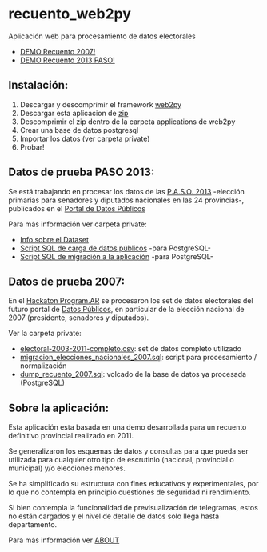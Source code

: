 recuento_web2py
===============

Aplicación web para procesamiento de datos electorales

 * [DEMO Recuento 2007!](http://www.web2py.com.ar/recuento2007)
 * [DEMO Recuento 2013 PASO!](http://www.web2py.com.ar/recuento2013paso)

Instalación:
------------

 1. Descargar y descomprimir el framework [web2py](http://www.web2py.com.ar/)
 2. Descargar esta aplicacion de [zip](https://github.com/MSA-Argentina/recuento_web2py/archive/master.zip)
 3. Descomprimir el zip dentro de la carpeta applications de web2py
 3. Crear una base de datos postgresql
 4. Importar los datos (ver carpeta private)
 5. Probar!

Datos de prueba PASO 2013:
--------------------------

Se está trabajando en procesar los datos de las [P.A.S.O. 2013](http://www.resultados.gob.ar/)
-elección primarias para senadores y diputados nacionales en las 24 provincias-, 
publicados en el [Portal de Datos Públicos](http://www.datospublicos.gov.ar/)

Para más información ver carpeta private: 
 * [Info sobre el Dataset](private/2013-primarias/README.md)
 * [Script SQL de carga de datos públicos](private/2013-primarias/carga.sql) -para PostgreSQL-
 * [Script SQL de migración a la aplicación](private/2013-primarias/migracion.sql) -para PostgreSQL-

Datos de prueba 2007:
---------------------

En el [Hackaton Program.AR](http://datospublicos.gob.ar/hackatonprogramar/) 
se procesaron los set de datos electorales del futuro portal de 
[Datos Públicos](http://www.datospublicos.gov.ar/), en particular de la elección
nacional de 2007 (presidente, senadores y diputados).

Ver la carpeta private:
 * [electoral-2003-2011-completo.csv](private/2003-2011/electoral-2003-2011-completo.csv): set de datos completo utilizado
 * [migracion_elecciones_nacionales_2007.sql](private/2003-2011/migracion_elecciones_nacionales_2007.sql): script para procesamiento / normalización
 * [dump_recuento_2007.sql](private/2003-2011/dump_recuento_2007.sql): volcado de la base de datos ya procesada (PostgreSQL)

Sobre la aplicación:
--------------------

Esta aplicación esta basada en una demo desarrollada para un recuento definitivo provincial realizado en 2011.

Se generalizaron los esquemas de datos y consultas para que pueda ser utilizada para cualquier otro tipo de
escrutinio (nacional, provincial o municipal) y/o elecciones menores.

Se ha simplificado su estructura con fines educativos y experimentales, por lo que no contempla en principio
cuestiones de seguridad ni rendimiento.

Si bien contempla la funcionalidad de previsualización de telegramas, estos no están cargados y el nivel de
detalle de datos solo llega hasta departamento.

Para más información ver [ABOUT](ABOUT)
